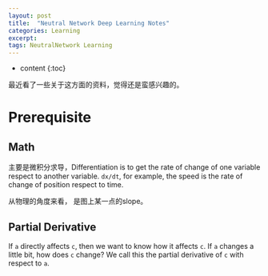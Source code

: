 ```yaml
---
layout: post
title:  "Neutral Network Deep Learning Notes"
categories: Learning
excerpt: 
tags: NeutralNetwork Learning
---
```


* content
{:toc}

最近看了一些关于这方面的资料，觉得还是蛮感兴趣的。

# Prerequisite

## Math

主要是微积分求导，Differentiation is to get the rate of change of one variable respect to another variable.
```dx/dt```, for example, the speed is the rate of change of position respect to time.

从物理的角度来看， 是图上某一点的slope。

## Partial Derivative
If ```a``` directly affects ```c```, then we want to know how it affects ```c```. 
If ```a``` changes a little bit, how does ```c``` change? 
We call this the partial derivative of ```c``` with respect to ```a```.
